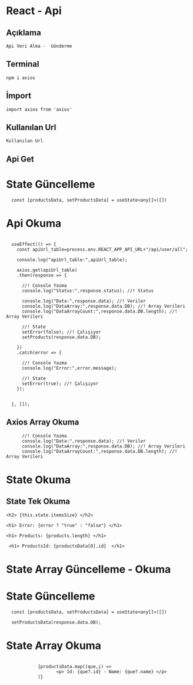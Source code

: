 # React - Api

## Açıklama

```
Api Veri Alma -  Gönderme
```

## Terminal

```
npm i axios
```

## İmport

```
import axios from 'axios'
```

## Kullanılan Url

```
Kullanılan Url
```

## Api Get

# State Güncelleme
```
  const [productsData, setProductsData] = useState<any[]>([])
```

# Api Okuma
```

  useEffect(() => {
    const apiUrl_table=process.env.REACT_APP_API_URL+"/api/user/all";
    
    console.log("apiUrl_table:",apiUrl_table);

    axios.get(apiUrl_table)
    .then(response => {
      
      //! Console Yazma
      console.log("Status:",response.status); //! Status

      console.log("Data:",response.data); //! Veriler
      console.log("DataArray:",response.data.DB); //! Array Verileri
      console.log("DataArrayCount:",response.data.DB.length); //! Array Verileri
      
      //! State
      setError(false); //! Çalışıyor
      setProducts(response.data.DB);
        
    })
    .catch(error => {
      
      //! Console Yazma
      console.log("Error:",error.message);

      //! State
      setError(true); //! Çalışıyor
    });
    
    
  }, []);
```

## Axios Array Okuma

```
      //! Console Yazma
      console.log("Data:",response.data); //! Veriler
      console.log("DataArray:",response.data.DB); //! Array Verileri
      console.log("DataArrayCount:",response.data.DB.length); //! Array Verileri
```

# State Okuma


## State Tek Okuma

```
<h2> {this.state.itemsSize} </h2>
```
```
<h1> Error: {error ? "true" : "false"} </h1>
```
```
<h1> Products: {products.length} </h1>
```
```
 <h1> ProductsId: {productsData[0].id}  </h1>
```

# State Array Güncelleme - Okuma

# State Güncelleme
```
  const [productsData, setProductsData] = useState<any[]>([])
```
```
  setProductsData(response.data.DB);
```

# State Array Okuma
```

            {productsData.map((que,i) => 
                   <p> Id: {que?.id} - Name: {que?.name} </p>
            )}
```

